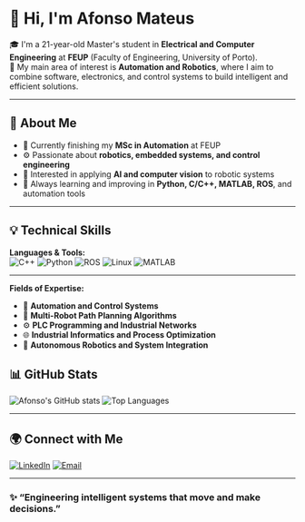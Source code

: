 # 👋 Hi, I'm Afonso Mateus

🎓 I'm a 21-year-old Master's student in **Electrical and Computer Engineering** at **FEUP** (Faculty of Engineering, University of Porto).  
🤖 My main area of interest is **Automation and Robotics**, where I aim to combine software, electronics, and control systems to build intelligent and efficient solutions.

---

## 🧠 About Me
- 🔭 Currently finishing my **MSc in Automation** at FEUP  
- ⚙️ Passionate about **robotics, embedded systems, and control engineering**  
- 🧩 Interested in applying **AI and computer vision** to robotic systems  
- 🌱 Always learning and improving in **Python, C/C++, MATLAB, ROS**, and automation tools

---

## 💡 Technical Skills

**Languages & Tools:**  
![C++](https://img.shields.io/badge/C++-00599C?style=for-the-badge&logo=cplusplus&logoColor=white)
![Python](https://img.shields.io/badge/Python-3776AB?style=for-the-badge&logo=python&logoColor=white)
![ROS](https://img.shields.io/badge/ROS-22314E?style=for-the-badge&logo=ros&logoColor=white)
![Linux](https://img.shields.io/badge/Linux-FCC624?style=for-the-badge&logo=linux&logoColor=black)
![MATLAB](https://img.shields.io/badge/MATLAB-0076A8?style=for-the-badge&logo=mathworks&logoColor=white)

---

**Fields of Expertise:**  
- 🧭 **Automation and Control Systems**  
- 🧠 **Multi-Robot Path Planning Algorithms**  
- ⚙️ **PLC Programming and Industrial Networks**  
- 🌐 **Industrial Informatics and Process Optimization**  
- 🤖 **Autonomous Robotics and System Integration**
## 📊 GitHub Stats
![Afonso's GitHub stats](https://github-readme-stats.vercel.app/api?username=afonsomateus&show_icons=true&theme=transparent)
![Top Languages](https://github-readme-stats.vercel.app/api/top-langs/?username=afonsomateus&layout=compact&theme=transparent)

---

## 🌍 Connect with Me
[![LinkedIn](https://img.shields.io/badge/LinkedIn-Afonso%20Mateus-blue?style=flat-square&logo=linkedin)]([https://www.linkedin.com/in/afonsomateus/](https://www.linkedin.com/in/afonso-mateus-524438333/))
[![Email](https://img.shields.io/badge/Email-afonsomateus%40outlook.com-lightgrey?style=flat-square&logo=gmail)](mailto:afonso.tomas.mateus@gmail.com)

---

### ✨ “Engineering intelligent systems that move and make decisions.”
